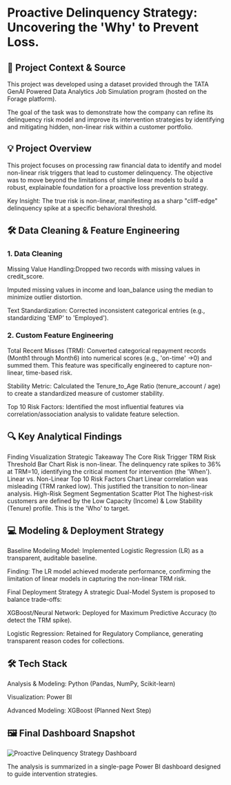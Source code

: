 # Proactive Delinquency Strategy: Uncovering the 'Why' to Prevent Loss.
## 🚀 Project Context & Source
This project was developed using a dataset provided through the TATA GenAI Powered Data Analytics Job Simulation program (hosted on the Forage platform).

The goal of the task was to demonstrate how the company can refine its delinquency risk model and improve its intervention strategies by identifying and mitigating hidden, non-linear risk within a customer portfolio.

## 💡 Project Overview
This project focuses on processing raw financial data to identify and model non-linear risk triggers that lead to customer delinquency. The objective was to move beyond the limitations of simple linear models to build a robust, explainable foundation for a proactive loss prevention strategy.

Key Insight: The true risk is non-linear, manifesting as a sharp "cliff-edge" delinquency spike at a specific behavioral threshold.

## 🛠️ Data Cleaning & Feature Engineering
### 1. Data Cleaning
Missing Value Handling:Dropped two records with missing values in credit_score.

Imputed missing values in income and loan_balance using the median to minimize outlier distortion.

Text Standardization: Corrected inconsistent categorical entries (e.g., standardizing 'EMP' to 'Employed').

### 2. Custom Feature Engineering
Total Recent Misses (TRM): Converted categorical repayment records (Month1 through Month6) into numerical scores (e.g., 'on-time' →0) and summed them. This feature was specifically engineered to capture non-linear, time-based risk.

Stability Metric: Calculated the Tenure_to_Age Ratio (tenure_account / age) to create a standardized measure of customer stability.

Top 10 Risk Factors: Identified the most influential features via correlation/association analysis to validate feature selection.

## 🔍 Key Analytical Findings
Finding	Visualization	Strategic Takeaway
The Core Risk Trigger	TRM Risk Threshold Bar Chart	Risk is non-linear. The delinquency rate spikes to 36% at TRM=10, identifying the critical moment for intervention (the 'When').
Linear vs. Non-Linear	Top 10 Risk Factors Chart	Linear correlation was misleading (TRM ranked low). This justified the transition to non-linear analysis.
High-Risk Segment	Segmentation Scatter Plot	The highest-risk customers are defined by the Low Capacity (Income) & Low Stability (Tenure) profile. This is the 'Who' to target.

## 💻 Modeling & Deployment Strategy
Baseline Modeling
Model: Implemented Logistic Regression (LR) as a transparent, auditable baseline.

Finding: The LR model achieved moderate performance, confirming the limitation of linear models in capturing the non-linear TRM risk.

Final Deployment Strategy
A strategic Dual-Model System is proposed to balance trade-offs:

XGBoost/Neural Network: Deployed for Maximum Predictive Accuracy (to detect the TRM spike).

Logistic Regression: Retained for Regulatory Compliance, generating transparent reason codes for collections.

## 🛠️ Tech Stack
Analysis & Modeling: Python (Pandas, NumPy, Scikit-learn)

Visualization: Power BI

Advanced Modeling: XGBoost (Planned Next Step)

## 🖼️ Final Dashboard Snapshot
![Proactive Delinquency Strategy Dashboard]()

The analysis is summarized in a single-page Power BI dashboard designed to guide intervention strategies.
